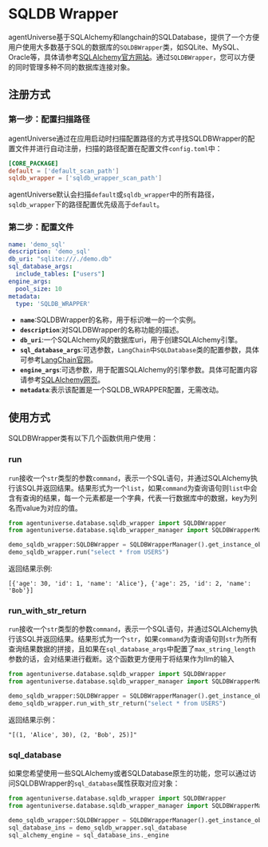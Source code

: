 # SQLDB Wrapper

agentUniverse基于SQLAlchemy和langchain的SQLDatabase，提供了一个方便用户使用大多数基于SQL的数据库的`SQLDBWrapper`类，如SQLite、MySQL、Oracle等，具体请参考[SQLAlchemy官方网站](https://docs.sqlalchemy.org/en/20/dialects/)。通过`SQLDBWrapper`，您可以方便的同时管理多种不同的数据库连接对象。

## 注册方式

### 第一步：配置扫描路径
agentUniverse通过在应用启动时扫描配置路径的方式寻找SQLDBWrapper的配置文件并进行自动注册，扫描的路径配置在配置文件`config.toml`中：
```toml
[CORE_PACKAGE]
default = ['default_scan_path']
sqldb_wrapper = ['sqldb_wrapper_scan_path']
```
agentUniverse默认会扫描`default`或`sqldb_wrapper`中的所有路径，`sqldb_wrapper`下的路径配置优先级高于`default`。


### 第二步：配置文件
```yaml
name: 'demo_sql'
description: 'demo_sql'
db_uri: "sqlite:///./demo.db"
sql_database_args:
  include_tables: ["users"]
engine_args:
  pool_size: 10
metadata:
  type: 'SQLDB_WRAPPER'
```
- **`name`**:SQLDBWrapper的名称，用于标识唯一的一个实例。
- **`description`**:对SQLDBWrapper的名称功能的描述。
- **`db_uri`**:一个SQLAlchemy风的数据库uri，用于创建SQLAlchemy引擎。
- **`sql_database_args`**:可选参数，`LangChain`中`SQLDatabase`类的配置参数，具体可参考[LangChain官网](https://python.langchain.com/v0.1/docs/integrations/toolkits/sql_database/)。
- **`engine_args`**:可选参数，用于配置SQLAlchemy的引擎参数。具体可配置内容请参考[SQLAlchemy网页](https://docs.sqlalchemy.org/en/20/core/engines.html#sqlalchemy.create_engine)。
- **`metadata`**:表示该配置是一个SQLDB_WRAPPER配置，无需改动。

## 使用方式
SQLDBWrapper类有以下几个函数供用户使用：

### run
`run`接收一个`str`类型的参数`command`，表示一个SQL语句，并通过SQLAlchemy执行该SQL并返回结果。结果形式为一个`list`，如果`command`为查询语句则`list`中会含有查询的结果，每一个元素都是一个字典，代表一行数据库中的数据，key为列名而value为对应的值。
```python
from agentuniverse.database.sqldb_wrapper import SQLDBWrapper
from agentuniverse.database.sqldb_wrapper_manager import SQLDBWrapperManager

demo_sqldb_wrapper:SQLDBWrapper = SQLDBWrapperManager().get_instance_obj("demo_sqldb_wrapper")
demo_sqldb_wrapper.run("select * from USERS")
```
返回结果示例:
```text
[{'age': 30, 'id': 1, 'name': 'Alice'}, {'age': 25, 'id': 2, 'name': 'Bob'}]
```

### run_with_str_return
`run`接收一个`str`类型的参数`command`，表示一个SQL语句，并通过SQLAlchemy执行该SQL并返回结果。结果形式为一个`str`，如果`command`为查询语句则`str`为所有查询结果数据的拼接，且如果在`sql_database_args`中配置了`max_string_length`参数的话，会对结果进行截断。这个函数更方便用于将结果作为llm的输入
```python
from agentuniverse.database.sqldb_wrapper import SQLDBWrapper
from agentuniverse.database.sqldb_wrapper_manager import SQLDBWrapperManager

demo_sqldb_wrapper:SQLDBWrapper = SQLDBWrapperManager().get_instance_obj("demo_sqldb_wrapper")
demo_sqldb_wrapper.run_with_str_return("select * from USERS")
```
返回结果示例：
```text
"[(1, 'Alice', 30), (2, 'Bob', 25)]"
```

### sql_database
如果您希望使用一些SQLAlchemy或者SQLDatabase原生的功能，您可以通过访问SQLDBWrapper的`sql_database`属性获取对应对象：
```python
from agentuniverse.database.sqldb_wrapper import SQLDBWrapper
from agentuniverse.database.sqldb_wrapper_manager import SQLDBWrapperManager

demo_sqldb_wrapper:SQLDBWrapper = SQLDBWrapperManager().get_instance_obj("demo_sqldb_wrapper")
sql_database_ins = demo_sqldb_wrapper.sql_database
sql_alchemy_engine = sql_database_ins._engine
```